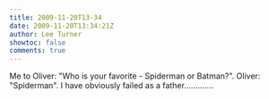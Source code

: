 ```yaml
---
title: 2009-11-20T13-34
date: 2009-11-20T13:34:21Z
author: Lee Turner
showtoc: false
comments: true
---
```


Me to Oliver: "Who is your favorite - Spiderman or Batman?". Oliver: "Spiderman". I have obviously failed as a father.............

